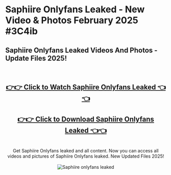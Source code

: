 # Saphiire Onlyfans Leaked - New Video & Photos February 2025 #3C4ib

<h2>Saphiire Onlyfans Leaked Videos And Photos - Update Files 2025!</h2>
<br>
<div align="center">
<h2><a href="https://links2leaks.com?utm_source=saphiire&utm_medium=git102" rel="nofollow">👉👉 Click to Watch Saphiire Onlyfans Leaked 👈👈</a></h2>
<h2><a href="https://links2leaks.com?utm_source=saphiire&utm_medium=git102" rel="nofollow">👉👉 Click to Download Saphiire Onlyfans Leaked 👈👈</a></h2>
<br>
Get Saphiire Onlyfans leaked and all content. Now you can access all videos and pictures of Saphiire Onlyfans leaked. New Updated Files 2025!
<br>
<br>
<a href="https://links2leaks.com?utm_source=saphiire&utm_medium=git102" rel="nofollow" data-target="animated-image.originalLink"><img src="https://i.ibb.co/Gkj2r4b/banner.png" alt="Saphiire onlyfans leaked" style="max-width: 100%; display: inline-block;" data-target="animated-image.originalImage"></a>
</div>
<br>

